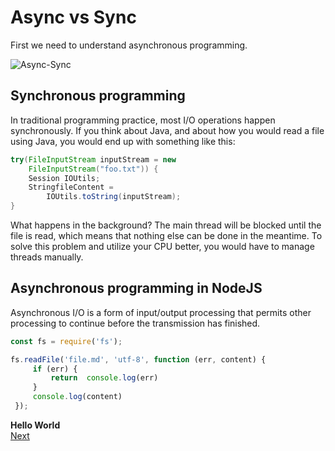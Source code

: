 # Async vs Sync  
First we need to understand asynchronous programming.  

![Async-Sync](http://www.phpmind.com/blog/wp-content/uploads/2017/05/synchronous-asynchronous-javascript.png)  

## Synchronous  programming  
In traditional programming practice, most I/O operations happen synchronously. If you think about Java, and about how you would read a file using Java, you would end up with something like this:  
```java
try(FileInputStream inputStream = new
	FileInputStream("foo.txt")) { 
	Session IOUtils; 
	StringfileContent =
		IOUtils.toString(inputStream); 
}
```  

What happens in the background? The main thread will be blocked until the file is read, which means that nothing else can be done in the meantime. To solve this problem and utilize your CPU better, you would have to manage threads manually.  

## Asynchronous programming in NodeJS  

Asynchronous I/O is a form of input/output processing that permits other processing to continue before the transmission has finished.  
```javascript
const fs = require('fs');

fs.readFile('file.md', 'utf-8', function (err, content) {
	 if (err) { 
		 return  console.log(err) 
	 } 
	 console.log(content) 
 });
```  


**Hello World**  
[Next](./async.md)
